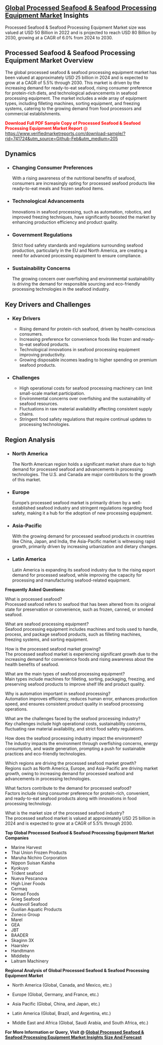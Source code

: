 <h2><a href="https://www.verifiedmarketreports.com/download-sample/?rid=741724&amp;utm_source=Github&amp;utm_medium=205" target="_blank">Global Processed Seafood & Seafood Processing Equipment Market</a> Insights</h2><p>Processed Seafood & Seafood Processing Equipment Market size was valued at USD 50 Billion in 2022 and is projected to reach USD 80 Billion by 2030, growing at a CAGR of 6.0% from 2024 to 2030.</p><p> <h2>Processed Seafood & Seafood Processing Equipment Market Overview</h2> <p>The global processed seafood & seafood processing equipment market has been valued at approximately USD 25 billion in 2024 and is expected to grow at a CAGR of 5.5% through 2030. This market is driven by the increasing demand for ready-to-eat seafood, rising consumer preference for protein-rich diets, and technological advancements in seafood processing equipment. The market includes a wide array of equipment types, including filleting machines, sorting equipment, and freezing systems, catering to the growing demand from food processors and commercial establishments.</p> <p><p><span class=""><span style="color: #ff0000;"><strong>Download Full PDF Sample Copy of Processed Seafood & Seafood Processing Equipment Market Report</strong> @ </span><a href="https://www.verifiedmarketreports.com/download-sample/?rid=741724&amp;utm_source=Github-Feb&amp;utm_medium=205" target="_blank">https://www.verifiedmarketreports.com/download-sample/?rid=741724&amp;utm_source=Github-Feb&amp;utm_medium=205</a></span></p></p> <h2>Dynamics</h2> <ul> <li><h3>Changing Consumer Preferences</h3> With a rising awareness of the nutritional benefits of seafood, consumers are increasingly opting for processed seafood products like ready-to-eat meals and frozen seafood items.</li> <li><h3>Technological Advancements</h3> Innovations in seafood processing, such as automation, robotics, and improved freezing techniques, have significantly boosted the market by enhancing production efficiency and product quality.</li> <li><h3>Government Regulations</h3> Strict food safety standards and regulations surrounding seafood production, particularly in the EU and North America, are creating a need for advanced processing equipment to ensure compliance.</li> <li><h3>Sustainability Concerns</h3> The growing concern over overfishing and environmental sustainability is driving the demand for responsible sourcing and eco-friendly processing technologies in the seafood industry.</li> </ul> <h2>Key Drivers and Challenges</h2> <ul> <li><h3>Key Drivers</h3> <ul> <li>Rising demand for protein-rich seafood, driven by health-conscious consumers.</li> <li>Increasing preference for convenience foods like frozen and ready-to-eat seafood products.</li> <li>Technological innovations in seafood processing equipment improving productivity.</li> <li>Growing disposable incomes leading to higher spending on premium seafood products.</li> </ul> </li> <li><h3>Challenges</h3> <ul> <li>High operational costs for seafood processing machinery can limit small-scale market participation.</li> <li>Environmental concerns over overfishing and the sustainability of seafood resources.</li> <li>Fluctuations in raw material availability affecting consistent supply chains.</li> <li>Stringent food safety regulations that require continual updates to processing technologies.</li> </ul> </li> </ul> <h2>Region Analysis</h2> <ul> <li><h3>North America</h3> The North American region holds a significant market share due to high demand for processed seafood and advancements in processing technologies. The U.S. and Canada are major contributors to the growth of this market.</li> <li><h3>Europe</h3> Europe’s processed seafood market is primarily driven by a well-established seafood industry and stringent regulations regarding food safety, making it a hub for the adoption of new processing equipment.</li> <li><h3>Asia-Pacific</h3> With the growing demand for processed seafood products in countries like China, Japan, and India, the Asia-Pacific market is witnessing rapid growth, primarily driven by increasing urbanization and dietary changes.</li> <li><h3>Latin America</h3> Latin America is expanding its seafood industry due to the rising export demand for processed seafood, while improving the capacity for processing and manufacturing seafood-related equipment.</li> </ul> <p><strong>Frequently Asked Questions:</strong></p> <p>What is processed seafood? <br>Processed seafood refers to seafood that has been altered from its original state for preservation or convenience, such as frozen, canned, or smoked seafood.</p> <p>What are seafood processing equipment? <br>Seafood processing equipment includes machines and tools used to handle, process, and package seafood products, such as filleting machines, freezing systems, and sorting equipment.</p> <p>How is the processed seafood market growing? <br>The processed seafood market is experiencing significant growth due to the increasing demand for convenience foods and rising awareness about the health benefits of seafood.</p> <p>What are the main types of seafood processing equipment? <br>Main types include machines for filleting, sorting, packaging, freezing, and preserving seafood products to improve shelf life and product quality.</p> <p>Why is automation important in seafood processing? <br>Automation improves efficiency, reduces human error, enhances production speed, and ensures consistent product quality in seafood processing operations.</p> <p>What are the challenges faced by the seafood processing industry? <br>Key challenges include high operational costs, sustainability concerns, fluctuating raw material availability, and strict food safety regulations.</p> <p>How does the seafood processing industry impact the environment? <br>The industry impacts the environment through overfishing concerns, energy consumption, and waste generation, prompting a push for sustainable practices and eco-friendly technologies.</p> <p>Which regions are driving the processed seafood market growth? <br>Regions such as North America, Europe, and Asia-Pacific are driving market growth, owing to increasing demand for processed seafood and advancements in processing technologies.</p> <p>What factors contribute to the demand for processed seafood? <br>Factors include rising consumer preference for protein-rich, convenient, and ready-to-eat seafood products along with innovations in food processing technology.</p> <p>What is the market size of the processed seafood industry? <br>The processed seafood market is valued at approximately USD 25 billion in 2024 and is expected to grow at a CAGR of 5.5% through 2030.</p> </p><p><strong>Top Global Processed Seafood & Seafood Processing Equipment Market Companies</strong></p><div data-test-id=""><p><li>Marine Harvest</li><li> Thai Union Frozen Products</li><li> Maruha Nichiro Corporation</li><li> Nippon Suisan Kaisha</li><li> Kyokuyo</li><li> Trident seafood</li><li> Nueva Pescanova</li><li> High Liner Foods</li><li> Cermaq</li><li> Nomad Foods</li><li> Grieg Seafood</li><li> Austevoll Seafood</li><li> Guolian Aquatic Products</li><li> Zoneco Group</li><li> Marel</li><li> GEA</li><li> JBT</li><li> BAADER</li><li> Skaginn 3X</li><li> Haarslev</li><li> Handtmann</li><li> Middleby</li><li> Laitram Machinery</li></p><div><strong>Regional Analysis of&nbsp;Global Processed Seafood & Seafood Processing Equipment Market</strong></div><ul><li dir="ltr"><p dir="ltr">North America&nbsp;(Global, Canada, and Mexico, etc.)</p></li><li dir="ltr"><p dir="ltr">Europe (Global, Germany, and France, etc.)</p></li><li dir="ltr"><p dir="ltr">Asia Pacific&nbsp;(Global, China, and Japan, etc.)</p></li><li dir="ltr"><p dir="ltr">Latin America&nbsp;(Global, Brazil, and Argentina, etc.)</p></li><li dir="ltr">Middle East and Africa&nbsp;(Global, Saudi Arabia, and South Africa, etc.)</li></ul><p><strong>For More Information or Query, Visit @&nbsp;</strong><strong><a href="https://www.verifiedmarketreports.com/product/processed-seafood-and-seafood-processing-equipment-market/?utm_source=Github&amp;utm_medium=205" target="_blank">Global Processed Seafood & Seafood Processing Equipment Market Insights Size And Forecast</a></strong></p></div>
